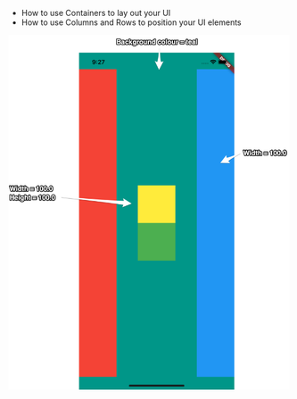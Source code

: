 * How to use Containers to lay out your UI
* How to use Columns and Rows to position your UI elements

![](Layout.png)
